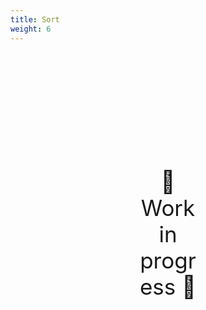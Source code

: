 ```yaml
---
title: Sort
weight: 6
---
```

<div style="text-align: center; font-size:2.5em;margin: 200px;">🚧 Work in progress 🚧</div>